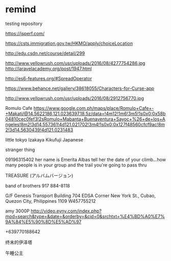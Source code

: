 # remind
testing repository  

https://jsperf.com/

https://csts.immigration.gov.tw/HKMO/apply/choiceLocation

http://edu.csdn.net/course/detail/299

http://www.yellowrush.com/usr/uploads/2016/08/4277754286.jpg
http://laravelacademy.org/post/1947.html

http://es6-features.org/#SpreadOperator

https://www.behance.net/gallery/38618055/Characters-for-Curse-app

http://www.yellowrush.com/usr/uploads/2016/08/2912756770.jpg


Romulo Cafe  https://www.google.com.ph/maps/place/Romulo+Cafe+-+Makati/@14.5622186,121.0236397,18.5z/data=!4m12!1m6!3m5!1s0x0:0x58b04810cec0fef3!2sRomulo+Mabanta+Buenaventura+Sayoc+%26+de+los+Angeles!8m2!3d14.557361!4d121.021702!3m4!1s0x0:0x127f48560cfcf9ac!8m2!3d14.5630439!4d121.0231483 

little tokyo   Izakaya Kikufuji Japanese 


stranger thing


09196315402 her name is Emerita Albas
tell her the date of your climb...how many people is in your group and the trail you're going to pass thru


TREASURE (アルバムバージョン)

band of brothers
917 884-8118


G/F Genesis Transport Building 704 EDSA Corner New York St., Cubao, Quezon City, Philippines 1109
W457755212

amy 3000P
http://video.eyny.com/index.php?mod=search&type=&date=&orderby=&cid=0&srchtxt=%E4%BD%A0%E7%9A%84%E5%90%8D%E5%AD%97

+639770188642

终末的伊泽塔

午睡公主
